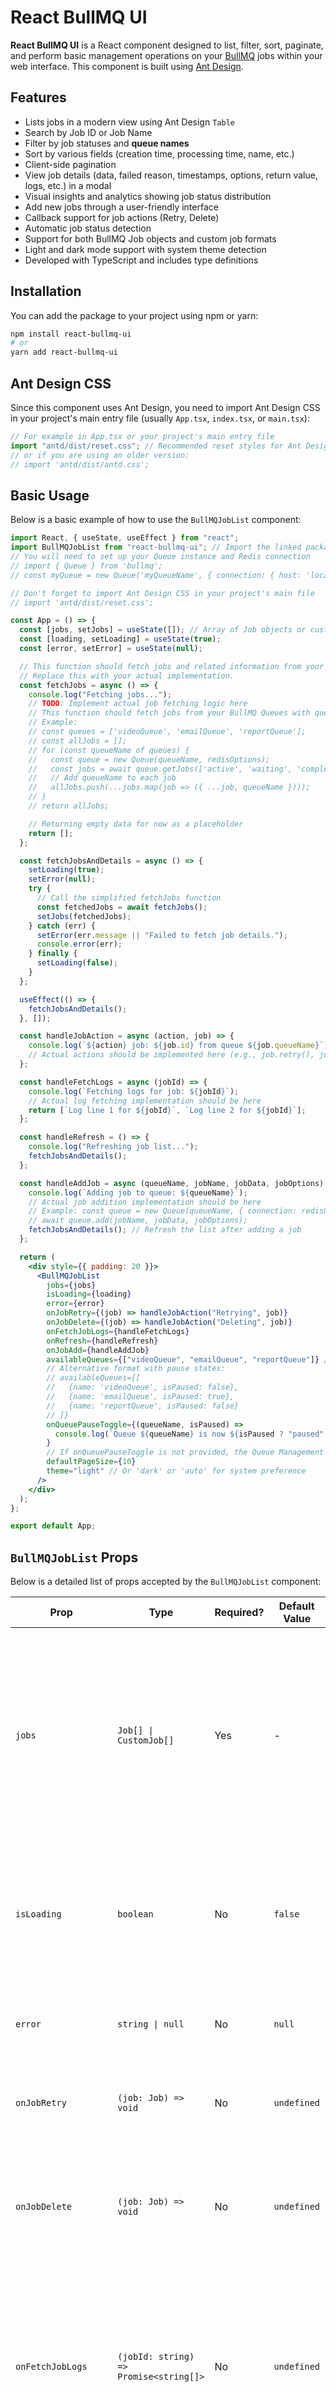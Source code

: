# React BullMQ UI

**React BullMQ UI** is a React component designed to list, filter, sort, paginate, and perform basic management operations on your [BullMQ](https://bullmq.io/) jobs within your web interface. This component is built using [Ant Design](https://ant.design/).

## Features

- Lists jobs in a modern view using Ant Design `Table`
- Search by Job ID or Job Name
- Filter by job statuses and **queue names**
- Sort by various fields (creation time, processing time, name, etc.)
- Client-side pagination
- View job details (data, failed reason, timestamps, options, return value, logs, etc.) in a modal
- Visual insights and analytics showing job status distribution
- Add new jobs through a user-friendly interface
- Callback support for job actions (Retry, Delete)
- Automatic job status detection
- Support for both BullMQ Job objects and custom job formats
- Light and dark mode support with system theme detection
- Developed with TypeScript and includes type definitions

## Installation

You can add the package to your project using npm or yarn:

```bash
npm install react-bullmq-ui
# or
yarn add react-bullmq-ui
```

## Ant Design CSS

Since this component uses Ant Design, you need to import Ant Design CSS in your project's main entry file (usually `App.tsx`, `index.tsx`, or `main.tsx`):

```jsx
// For example in App.tsx or your project's main entry file
import "antd/dist/reset.css"; // Recommended reset styles for Ant Design v5+
// or if you are using an older version:
// import 'antd/dist/antd.css';
```

## Basic Usage

Below is a basic example of how to use the `BullMQJobList` component:

```jsx
import React, { useState, useEffect } from "react";
import BullMQJobList from "react-bullmq-ui"; // Import the linked package
// You will need to set up your Queue instance and Redis connection
// import { Queue } from 'bullmq';
// const myQueue = new Queue('myQueueName', { connection: { host: 'localhost', port: 6379 } });

// Don't forget to import Ant Design CSS in your project's main file
// import 'antd/dist/reset.css';

const App = () => {
  const [jobs, setJobs] = useState([]); // Array of Job objects or custom job data
  const [loading, setLoading] = useState(true);
  const [error, setError] = useState(null);

  // This function should fetch jobs and related information from your BullMQ Queues.
  // Replace this with your actual implementation.
  const fetchJobs = async () => {
    console.log("Fetching jobs...");
    // TODO: Implement actual job fetching logic here
    // This function should fetch jobs from your BullMQ Queues with queue info
    // Example:
    // const queues = ['videoQueue', 'emailQueue', 'reportQueue'];
    // const allJobs = [];
    // for (const queueName of queues) {
    //   const queue = new Queue(queueName, redisOptions);
    //   const jobs = await queue.getJobs(['active', 'waiting', 'completed', 'failed', 'delayed']);
    //   // Add queueName to each job
    //   allJobs.push(...jobs.map(job => ({ ...job, queueName })));
    // }
    // return allJobs;

    // Returning empty data for now as a placeholder
    return [];
  };

  const fetchJobsAndDetails = async () => {
    setLoading(true);
    setError(null);
    try {
      // Call the simplified fetchJobs function
      const fetchedJobs = await fetchJobs();
      setJobs(fetchedJobs);
    } catch (err) {
      setError(err.message || "Failed to fetch job details.");
      console.error(err);
    } finally {
      setLoading(false);
    }
  };

  useEffect(() => {
    fetchJobsAndDetails();
  }, []);

  const handleJobAction = async (action, job) => {
    console.log(`${action} job: ${job.id} from queue ${job.queueName}`);
    // Actual actions should be implemented here (e.g., job.retry(), job.remove())
  };

  const handleFetchLogs = async (jobId) => {
    console.log(`Fetching logs for job: ${jobId}`);
    // Actual log fetching implementation should be here
    return [`Log line 1 for ${jobId}`, `Log line 2 for ${jobId}`];
  };

  const handleRefresh = () => {
    console.log("Refreshing job list...");
    fetchJobsAndDetails();
  };

  const handleAddJob = async (queueName, jobName, jobData, jobOptions) => {
    console.log(`Adding job to queue: ${queueName}`);
    // Actual job addition implementation should be here
    // Example: const queue = new Queue(queueName, { connection: redisOptions });
    // await queue.add(jobName, jobData, jobOptions);
    fetchJobsAndDetails(); // Refresh the list after adding a job
  };

  return (
    <div style={{ padding: 20 }}>
      <BullMQJobList
        jobs={jobs}
        isLoading={loading}
        error={error}
        onJobRetry={(job) => handleJobAction("Retrying", job)}
        onJobDelete={(job) => handleJobAction("Deleting", job)}
        onFetchJobLogs={handleFetchLogs}
        onRefresh={handleRefresh}
        onJobAdd={handleAddJob}
        availableQueues={["videoQueue", "emailQueue", "reportQueue"]} // Simple array of strings format
        // Alternative format with pause states:
        // availableQueues={[
        //   {name: 'videoQueue', isPaused: false},
        //   {name: 'emailQueue', isPaused: true},
        //   {name: 'reportQueue', isPaused: false}
        // ]}
        onQueuePauseToggle={(queueName, isPaused) =>
          console.log(`Queue ${queueName} is now ${isPaused ? "paused" : "active"}`)
        }
        // If onQueuePauseToggle is not provided, the Queue Management modal will show queue states as read-only
        defaultPageSize={10}
        theme="light" // Or 'dark' or 'auto' for system preference
      />
    </div>
  );
};

export default App;
```

## `BullMQJobList` Props

Below is a detailed list of props accepted by the `BullMQJobList` component:

| Prop                 | Type                                                                                    | Required? | Default Value | Description                                                                                                                                                                                                                 |
| -------------------- | --------------------------------------------------------------------------------------- | --------- | ------------- | --------------------------------------------------------------------------------------------------------------------------------------------------------------------------------------------------------------------------- |
| `jobs`               | `Job[] \| CustomJob[]`                                                                  | Yes       | -             | Array of BullMQ `Job` objects or custom job objects to display. Job states are automatically detected using the `status` field and queue names are taken from the `queueName` field in each job.                            |
| `isLoading`          | `boolean`                                                                               | No        | `false`       | Indicates if the job list is loading. Used for a general loading indicator when the entire list is empty or being updated.                                                                                                  |
| `error`              | `string \| null`                                                                        | No        | `null`        | Displays an error message if an error occurs while loading jobs.                                                                                                                                                            |
| `onJobRetry`         | `(job: Job) => void`                                                                    | No        | `undefined`   | Callback invoked when a job is retried (via the "Retry" button).                                                                                                                                                            |
| `onJobDelete`        | `(job: Job) => void`                                                                    | No        | `undefined`   | Callback invoked when a job is deleted (via the "Delete" button). The `jobs` list is expected to be updated after this call.                                                                                                |
| `onFetchJobLogs`     | `(jobId: string) => Promise<string[]>`                                                  | No        | `undefined`   | Asynchronous callback invoked to fetch job logs when the "Logs" tab is opened in the job detail modal. Takes `jobId` and should return a `Promise` resolving to an array of log strings.                                    |
| `defaultPageSize`    | `number`                                                                                | No        | `10`          | Default number of jobs per page.                                                                                                                                                                                            |
| `availableQueues`    | `string[] \| Array<{name: string, isPaused: boolean}>`                                  | No        | `undefined`   | List of queue names or queue objects to display in the queue filter dropdown. Two formats are supported: simple array of strings or array of objects with pause states. If not provided, queue names are derived from jobs. |
| `refreshInterval`    | `number`                                                                                | No        | `5000`        | Interval in milliseconds for auto refresh. This is used when auto refresh is enabled via the UI toggle.                                                                                                                     |
| `onQueuePauseToggle` | `(queueName: string, isPaused: boolean) => void`                                        | No        | `undefined`   | Callback invoked when a queue is paused or resumed (via the queue dropdown actions). Takes `queueName` and `isPaused` parameters.                                                                                           |
| `onRefresh`          | `() => void`                                                                            | No        | `undefined`   | Callback invoked when manual refresh is triggered (via the refresh button). Use this to update your `jobs` prop.                                                                                                            |
| `onJobAdd`           | `(queueName: string, jobName: string, jobData: any, jobOptions?: any) => Promise<void>` | No        | `undefined`   | Callback invoked when a new job is added (via the "Add Job" button). Takes `queueName`, `jobName`, `jobData` and optional `jobOptions` parameters.                                                                          |
| `theme`              | `'light' \| 'dark' \| 'auto'`                                                           | No        | `'light'`     | Sets the theme for the component. 'light' for light mode, 'dark' for dark mode, or 'auto' to use the system preference.                                                                                                     |

### Action Buttons Display Logic

The Actions column in the job list table is displayed conditionally:

- If none of the action handlers (`onJobRetry`, `onJobDelete`, `onFetchJobLogs`) are provided, the entire Actions column will be hidden.
- When at least one of these handlers is provided, the Actions column will be displayed.
- Each button within the Actions column is also conditionally displayed:
  - The "Details" button only appears when `onFetchJobLogs` is provided
  - The "Retry" button only appears when `onJobRetry` is provided
  - The "Delete" button only appears when `onJobDelete` is provided

This allows you to customize which actions are available to users without showing empty action columns or disabled buttons.

### Theme Support

BullMQJobList supports light and dark themes, as well as automatic system theme detection:

```jsx
// Light mode (default)
<BullMQJobList theme="light" {...otherProps} />

// Dark mode
<BullMQJobList theme="dark" {...otherProps} />

// Auto mode - uses the system preference
<BullMQJobList theme="auto" {...otherProps} />
```

The theme setting affects all UI components including the job table, modals, buttons, and other elements. When using 'auto' mode, the component will automatically switch between light and dark themes based on the user's system preferences.

### `JobOptions` Interface for `onJobAdd`

When using the `onJobAdd` prop, you can provide job options using the `JobOptions` interface:

```typescript
interface JobOptions {
  delay?: number; // Delay before processing the job (in ms)
  attempts?: number; // Number of attempts if job fails
  backoff?:
    | number
    | {
        // Backoff strategy for failed jobs
        type: string; // Backoff type ("fixed" or "exponential")
        delay: number; // Initial delay between retries (in ms)
      };
  lifo?: boolean; // Add job to the right end of the queue (Last In, First Out)
  timeout?: number; // Job timeout (in ms)
  priority?: number; // Job priority (higher numbers = higher priority)
  removeOnComplete?:
    | boolean
    | number
    | {
        count: number; // Maximum number of completed jobs to keep
        age: number; // Maximum age in seconds of completed jobs to keep
      };
  removeOnFail?:
    | boolean
    | number
    | {
        count: number; // Maximum number of failed jobs to keep
        age: number; // Maximum age in seconds of failed jobs to keep
      };
  stackTraceLimit?: number; // Limit stack trace size for errors
  repeat?: {
    pattern?: string; // Cron pattern for recurring jobs
    count?: number; // Number of times the job should repeat
    tz?: string; // Timezone
    endDate?: Date | string | number; // End date for recurring jobs
    limit?: number; // Maximum number of jobs to create
    every?: number; // Repeat every n milliseconds
    cron?: string; // Cron expression
  };
  jobId?: string; // Custom job ID
}
```

Example of using `onJobAdd` with job options:

```javascript
const handleAddJob = async (queueName, jobName, jobData, jobOptions) => {
  // Example job options
  const options = {
    delay: 5000, // 5 second delay
    attempts: 3, // Retry 3 times if failed
    removeOnComplete: true, // Remove job after completion
    priority: 2, // Higher priority
  };

  const queue = new Queue(queueName, { connection: redisOptions });
  await queue.add(jobName, jobData, jobOptions || options);

  // Refresh job list
  fetchJobs();
};

// ...

<BullMQJobList
  // ...other props
  onJobAdd={handleAddJob}
  availableQueues={["videoQueue", "emailQueue", "reportQueue"]}
  // Optional: provide onQueuePauseToggle to enable queue pause/resume controls
  onQueuePauseToggle={(queueName, isPaused) =>
    console.log(`Queue ${queueName} is now ${isPaused ? "paused" : "active"}`)
  }
  // Without onQueuePauseToggle, queue states are displayed as read-only
/>;
```

## CSS Classes for Custom Styling

BullMQ UI provides a set of CSS classes that you can use to customize the appearance of the component. These classes target different parts of the UI:

### Container Classes

- `bullmq-ui-container`: Main container that wraps all components
- `bullmq-ui-filter-card`: Card component containing all filter options
- `bullmq-ui-filters-container`: Container for all filter elements
- `bullmq-ui-filter-row`: Row containing filter controls

### Filter Component Classes

- `bullmq-ui-search-col`: Column containing the search input
- `bullmq-ui-search-input`: Search input field
- `bullmq-ui-queue-filter-col`: Column containing the queue filter dropdown
- `bullmq-ui-status-filter-col`: Column containing the status filter dropdown

### Table Classes

- `bullmq-ui-table`: Main table component
- `bullmq-ui-loading`: Loading spinner container
- `bullmq-ui-error`: Error message container
- `bullmq-ui-status-tag`: Tag displaying job status

### Button Classes

- `bullmq-ui-action-button`: General action button class
- `bullmq-ui-retry-button`: Retry button
- `bullmq-ui-delete-button`: Delete button
- `bullmq-ui-details-button`: Details button

### Theme Support

The component supports theming through the `data-theme` attribute on the container:

```css
/* Example of custom dark theme styles */
[data-theme="dark"] .bullmq-ui-table .ant-table-thead > tr > th {
  background-color: #1f1f1f;
  color: #ffffff;
}

[data-theme="dark"] .bullmq-ui-table .ant-table-tbody > tr:hover > td {
  background-color: #111b26;
}
```

### Usage Example

You can override these classes in your CSS files:

```css
/* Example: Customize the status tags */
.bullmq-ui-status-tag {
  font-weight: bold;
  border-radius: 12px;
  padding: 2px 10px;
}

/* Example: Custom table styles */
.bullmq-ui-table .ant-table-thead > tr > th {
  background-color: #f0f8ff;
  font-weight: 600;
}

/* Example: Custom filter card */
.bullmq-ui-filter-card {
  box-shadow: 0 4px 12px rgba(0, 0, 0, 0.08);
  border-radius: 8px;
}
```

## Expected Properties for Job Objects

The `BullMQJobList` component is designed to work with both BullMQ `Job` objects and custom job formats. At minimum, job objects should include:

### Required Properties

- `id: string | number`: Unique ID of the job
- `name: string`: Name of the job
- `timestamp: number`: Timestamp (milliseconds) of when the job was created
- `status: string`: Current status of the job (e.g., "waiting", "active", "completed", "failed", etc.)
- `queueName: string`: Name of the queue the job belongs to

### Optional Properties

- `data?: any`: Data payload of the job
- `opts?: object`: Options used when the job was created
- `processedOn?: number`: Timestamp of when the job started processing
- `finishedOn?: number`: Timestamp of when the job was completed or failed
- `failedReason?: string`: Error message if the job failed
- `stacktrace?: string[]`: Stack trace if the job failed
- `attemptsMade?: number`: Number of times the job has been attempted
- `delay?: number`: Duration (milliseconds) for which the job is delayed
- `progress?: number | object | string | boolean`: Progress of the job
- `returnValue?: any` or `returnvalue?: any`: Return value if the job completed successfully

## Action and Log Callbacks

- **Action Callbacks (`onJobRetry`, `onJobDelete`):**
  These functions are called when the respective button is clicked and receive the `Job` object as a parameter. Within these functions, you should call the appropriate methods on your BullMQ `Queue` instance (or directly on the `Job` instance, e.g., `job.retry()`, `job.remove()`, or `queue.retryJobs([job.id])`, etc.).
  After the action is complete, it's recommended to update the `jobs` props (e.g., by re-fetching via your `fetchJobsAndDetails()` function) to refresh the UI.

- **`onFetchJobLogs((jobId: string) => Promise<string[]>)`:**
  This function is called when the "Logs" tab is opened in a job's detail modal. It receives the `jobId` as a parameter and expects a `Promise` that resolves to an array of strings (log lines) for that job.
  Example implementation:

  ```javascript
  const fetchLogsForJob = async (jobId) => {
    // const queue = new Queue('myQueueName'); // Get the relevant queue
    // const { logs } = await queue.getJobLogs(jobId, 0, 200); // Get first 200 log lines
    // return logs;
    return [`Log 1 for ${jobId}`, `Log 2 for ${jobId}`]; // Example
  };
  ```

- **`onJobAdd((queueName: string, jobName: string, jobData: any, jobOptions?: any) => Promise<void>)`:**
  This function is called when a new job is added via the "Add Job" button. It receives the queue name, job name, job data, and optional job options as parameters and should add the job to the specified queue.
  Example implementation:
  ```javascript
  const handleAddJob = async (queueName, jobName, jobData, jobOptions) => {
    const queue = new Queue(queueName, { connection: redisOptions });
    await queue.add(jobName, jobData, jobOptions);
    // Then refresh your job list
    fetchJobs();
  };
  ```

## Testing

This project uses Jest and React Testing Library for unit testing.

### Running Tests

To run the tests:

```bash
npm run test
```

We've implemented a comprehensive approach to ensure accurate coverage reporting for React components:

1. **Enhanced Coverage Script**: A dedicated script (`npm run test:coverage:enhanced`) that optimizes Jest settings for proper coverage reporting
2. **Component Rendering**: Components are actually rendered with minimal props in the coverage helper, ensuring their code is executed
3. **Multi-tier Preloading**: Three different approaches to component loading, ensuring they work in different environments:
   - TypeScript direct import with rendering
   - Dynamic imports with async handling
   - Legacy jest.requireActual imports

This approach ensures that coverage reports accurately reflect code usage in both utility files and React components.

## Contributing

Contributions are welcome! Please open an issue or submit a pull request.

## Acknowledgements

This package was developed with the assistance of GitHub Copilot and Claude 3.7 Sonnet AI. We appreciate the AI tools that help improve developer productivity while respecting human creativity and expertise.

## License

ISC

